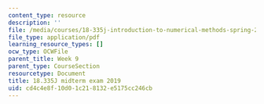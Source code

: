 ```yaml
---
content_type: resource
description: ''
file: /media/courses/18-335j-introduction-to-numerical-methods-spring-2019/cd4c4e8f10d01c218132e5175cc246cb_MIT18_335JS19_exam19.pdf
file_type: application/pdf
learning_resource_types: []
ocw_type: OCWFile
parent_title: Week 9
parent_type: CourseSection
resourcetype: Document
title: 18.335J midterm exam 2019
uid: cd4c4e8f-10d0-1c21-8132-e5175cc246cb
---
```

